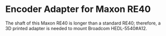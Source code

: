 # Encoder Adapter for Maxon RE40

The shaft of this Maxon RE40 is longer than a standard RE40; therefore, a 3D printed adapter is needed to mount Broadcom HEDL-5540#A12.
